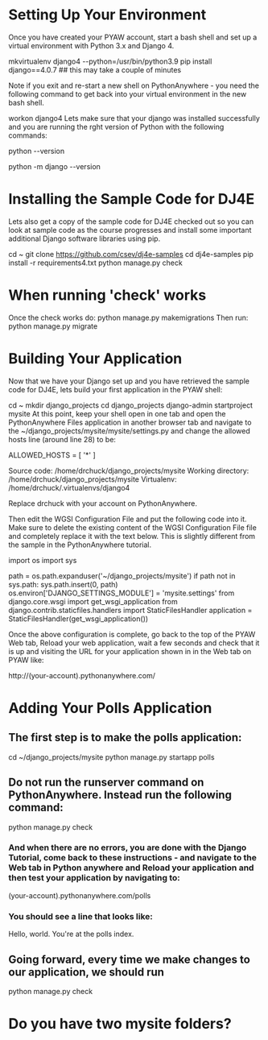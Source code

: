 # Setting Up Your Environment
Once you have created your PYAW account, start a bash shell and set up a virtual environment with Python 3.x and Django 4.

mkvirtualenv django4 --python=/usr/bin/python3.9
pip install django==4.0.7 ## this may take a couple of minutes

Note if you exit and re-start a new shell on PythonAnywhere - you need the following command to get back into your virtual environment in the new bash shell.

workon django4
Lets make sure that your django was installed successfully and you are running the rght version of Python with the following commands:

python --version
<!-- This should show something like Python 3.9.5 -->
python -m django --version
<!-- This should show something like 4.0.7 -->

# Installing the Sample Code for DJ4E
Lets also get a copy of the sample code for DJ4E checked out so you can look at sample code as the course progresses and install some important additional Django software libraries using pip.

cd ~
git clone https://github.com/csev/dj4e-samples
cd dj4e-samples
pip install -r requirements4.txt
python manage.py check

# When running 'check' works
Once the check works do:
python manage.py makemigrations
Then run:
python manage.py migrate

# Building Your Application
Now that we have your Django set up and you have retrieved the sample code for DJ4E, lets build your first application in the PYAW shell:

cd ~
mkdir django_projects
cd django_projects
django-admin startproject mysite
At this point, keep your shell open in one tab and open the PythonAnywhere Files application in another browser tab and navigate to the ~/django_projects/mysite/mysite/settings.py and change the allowed hosts line (around line 28) to be:

ALLOWED_HOSTS = [ '*' ]


Source code: /home/drchuck/django_projects/mysite
Working directory: /home/drchuck/django_projects/mysite
Virtualenv: /home/drchuck/.virtualenvs/django4

Replace drchuck with your account on PythonAnywhere.

Then edit the WGSI Configuration File and put the following code into it. Make sure to delete the existing content of the WGSI Configuration File file and completely replace it with the text below. This is slightly different from the sample in the PythonAnywhere tutorial.

import os
import sys

path = os.path.expanduser('~/django_projects/mysite')
if path not in sys.path:
    sys.path.insert(0, path)
os.environ['DJANGO_SETTINGS_MODULE'] = 'mysite.settings'
from django.core.wsgi import get_wsgi_application
from django.contrib.staticfiles.handlers import StaticFilesHandler
application = StaticFilesHandler(get_wsgi_application())

Once the above configuration is complete, go back to the top of the PYAW Web tab, Reload your web application, wait a few seconds and check that it is up and visiting the URL for your application shown in in the Web tab on PYAW like:

http://(your-account).pythonanywhere.com/

# Adding Your Polls Application

## The first step is to make the polls application:
cd ~/django_projects/mysite
python manage.py startapp polls

## Do not run the runserver command on PythonAnywhere. Instead run the following command:
python manage.py check
### And when there are no errors, you are done with the Django Tutorial, come back to these instructions - and navigate to the Web tab in Python anywhere and Reload your application and then test your application by navigating to:
(your-account).pythonanywhere.com/polls
### You should see a line that looks like:
Hello, world. You're at the polls index.

## Going forward, every time we make changes to our application, we should run
python manage.py check


# Do you have two mysite folders?

